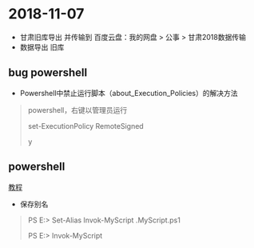 # 2018-11-07

- 甘肃旧库导出 并传输到 百度云盘：我的网盘 > 公事 > 甘肃2018数据传输
- 数据导出 旧库

## bug powershell

- Powershell中禁止运行脚本（about_Execution_Policies）的解决方法

>powershell，右键以管理员运行
>
>set-ExecutionPolicy RemoteSigned
>
>y

## powershell

[教程](http://www.pstips.net/powershell-create-and-start-scripts.html)

- 保存别名

> PS E:> Set-Alias Invok-MyScript .MyScript.ps1
>
> PS E:> Invok-MyScript